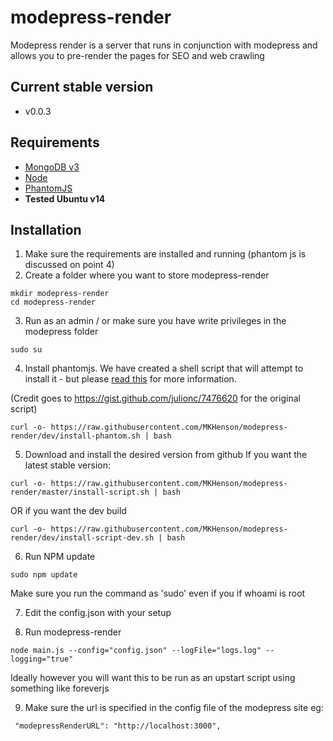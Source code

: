 # modepress-render
Modepress render is a server that runs in conjunction with modepress and allows you to pre-render the pages for SEO and web crawling

## Current stable version
* v0.0.3

## Requirements
* [MongoDB v3](https://www.mongodb.org/)
* [Node](https://nodejs.org/)
* [PhantomJS](http://phantomjs.org/)
* **Tested Ubuntu v14**

## Installation

1) Make sure the requirements are installed and running (phantom js is discussed on point 4)
2) Create a folder where you want to store modepress-render

```
mkdir modepress-render
cd modepress-render
```

3) Run as an admin / or make sure you have write privileges in the modepress folder
```
sudo su
```

4) Install phantomjs. We have created a shell script that will attempt to install
it - but please [read this](ubuntu-phantom-install.md) for more information.

(Credit goes to https://gist.github.com/julionc/7476620 for the original script)

```
curl -o- https://raw.githubusercontent.com/MKHenson/modepress-render/dev/install-phantom.sh | bash
```

5) Download and install the desired version from github
If you want the latest stable version:

```
curl -o- https://raw.githubusercontent.com/MKHenson/modepress-render/master/install-script.sh | bash
```

OR if you want the dev build

```
curl -o- https://raw.githubusercontent.com/MKHenson/modepress-render/dev/install-script-dev.sh | bash
```

6) Run NPM update

```
sudo npm update
```

Make sure you run the command as 'sudo' even if you if whoami is root

7) Edit the config.json with your setup

8) Run modepress-render

```
node main.js --config="config.json" --logFile="logs.log" --logging="true"
```

Ideally however you will want this to be run as an upstart script using something like foreverjs

9) Make sure the url is specified in the config file of the modepress site
eg:
```
 "modepressRenderURL": "http://localhost:3000",
 ```